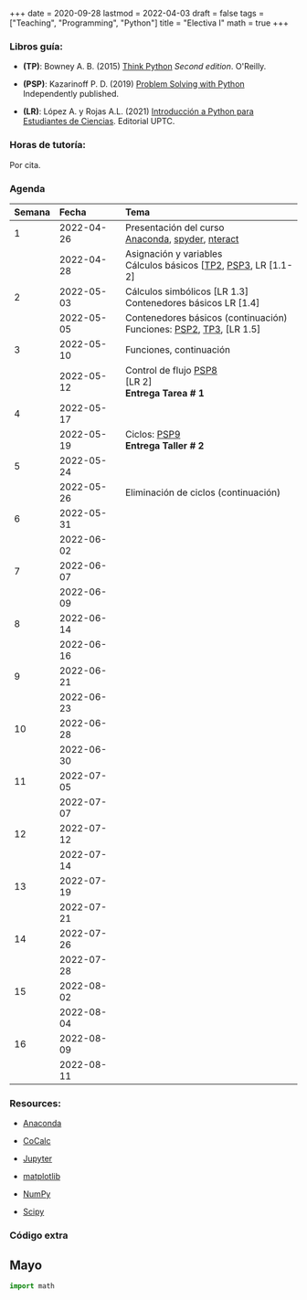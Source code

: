 +++
date      = 2020-09-28
lastmod   = 2022-04-03
draft     = false
tags      = ["Teaching", "Programming", "Python"]
title     = "Electiva I"
math      = true
+++

### Libros guía:


- **(TP)**: Bowney A. B. (2015) [Think Python](https://greenteapress.com/wp/think-python-2e/) *Second edition*. O'Reilly.

- **(PSP)**: Kazarinoff P. D. (2019) [Problem Solving with Python](https://problemsolvingwithpython.com) Independently published.

- **(LR)**: López A. y Rojas A.L. (2021) [Introducción a Python para Estudiantes de Ciencias](https://alexrojas.netlify.app/publication/prog/). Editorial UPTC.

### Horas de tutoría: 

Por cita.

### Agenda


|Semana |Fecha      |Tema                                                                                                                                                                                                                            |
|:------|:----------|:-------------------------------------------------------------------|
|1      |2022-04-26 |Presentación del curso <br> [Anaconda](https://www.anaconda.com/products/individual), [spyder](https://www.spyder-ide.org), [nteract](https://nteract.io)   |
|&nbsp; |2022-04-28 |Asignación y variables <br> Cálculos básicos [[TP2](http://greenteapress.com/thinkpython2/html/thinkpython2003.html), [PSP3](https://problemsolvingwithpython.com/03-The-Python-REPL/03.00-Introduction/), LR [1.1-2]  |
|2      |2022-05-03 |Cálculos simbólicos [LR 1.3]<br> Contenedores básicos LR [1.4] |
|&nbsp; |2022-05-05 |Contenedores básicos (continuación) <br> Funciones: [PSP2](https://problemsolvingwithpython.com/07-Functions-and-Modules/07.00-Introduction/), [TP3](http://greenteapress.com/thinkpython2/html/thinkpython2004.html), [LR 1.5] |
|3      |2022-05-10 | Funciones, continuación|
|&nbsp; |2022-05-12 | Control de flujo [PSP8](https://problemsolvingwithpython.com/08-If-Else-Try-Except/08.00-Introduction/)<br> [LR 2] <br> **Entrega Tarea # 1** |
|4      |2022-05-17 | |
|&nbsp; |2022-05-19 | Ciclos: [PSP9](https://problemsolvingwithpython.com/09-Loops/09.00-Introduction/)<br> **Entrega Taller # 2**  |
|5      |2022-05-24 | |
|&nbsp; |2022-05-26 |Eliminación de ciclos (continuación) |
|6      |2022-05-31 |&nbsp;|
|&nbsp; |2022-06-02 |&nbsp;|
|7      |2022-06-07 |&nbsp;|
|&nbsp; |2022-06-09 |&nbsp;|
|8      |2022-06-14 |&nbsp;                                                                                                                                                                                                                          |
|&nbsp; |2022-06-16 |&nbsp;                                                                                                                                                                                                                          |
|9      |2022-06-21 |&nbsp;                                                                                                                                                                                                                          |
|&nbsp; |2022-06-23 |&nbsp;                                                                                                                                                                                                                          |
|10     |2022-06-28 |&nbsp;                                                                                                                                                                                                                          |
|&nbsp; |2022-06-30 |&nbsp;                                                                                                                                                                                                                          |
|11     |2022-07-05 |&nbsp;                                                                                                                                                                                                                          |
|&nbsp; |2022-07-07 |&nbsp;                                                                                                                                                                                                                          |
|12     |2022-07-12 |&nbsp;                                                                                                                                                                                                                          |
|&nbsp; |2022-07-14 |&nbsp;                                                                                                                                                                                                                          |
|13     |2022-07-19 |&nbsp;                                                                                                                                                                                                                          |
|&nbsp; |2022-07-21 |&nbsp;                                                                                                                                                                                                                          |
|14     |2022-07-26 |&nbsp;                                                                                                                                                                                                                          |
|&nbsp; |2022-07-28 |&nbsp;                                                                                                                                                                                                                          |
|15     |2022-08-02 |&nbsp;                                                                                                                                                                                                                          |
|&nbsp; |2022-08-04 |&nbsp;                                                                                                                                                                                                                          |
|16     |2022-08-09 |&nbsp;                                                                                                                                                                                                                          |
|&nbsp; |2022-08-11 |&nbsp;                                                                                                                                                                                                                          |

<!-- [Matplotlib](https://problemsolvingwithpython.com/06-Plotting-with-Matplotlib/06.00-Introduction/) -->


### Resources:

  - [Anaconda](https://anaconda.org)

  - [CoCalc](https://cocalc.com)

  - [Jupyter](https://jupyter.org/)

  - [matplotlib](https://matplotlib.org/3.1.1/index.html)

  - [NumPy](https://www.numpy.org/)

  - [Scipy](https://www.scipy.org/)



### Código extra


## Mayo 

```python
import math
```

